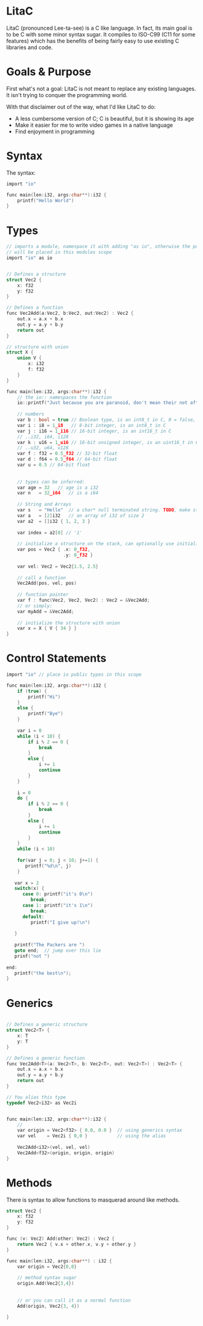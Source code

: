# LitaC
LitaC (pronounced Lee-ta-see) is a C like language.  In fact, its main goal is to be C with some minor syntax sugar.  It compiles to ISO-C99 (C11 for some features) which has the benefits of being fairly easy to use existing C libraries and code.

# Goals & Purpose
First what's not a goal: LitaC is not meant to replace any existing languages.  It isn't trying to conquer the programming world.

With that disclaimer out of the way, what I'd like LitaC to do:
* A less cumbersome version of C; C is beautiful, but it is showing its age
* Make it easier for me to write video games in a native language
* Find enjoyment in programming

# Syntax
The syntax:

```C
import "io"

func main(len:i32, args:char**):i32 {
    printf("Hello World")
}
```

# Types


```C
// imports a module, namespace it with adding "as io", otherwise the public attributes
// will be placed in this modules scope
import "io" as io


// Defines a structure
struct Vec2 {
    x: f32
    y: f32
}

// Defines a function
func Vec2Add(a:Vec2, b:Vec2, out:Vec2) : Vec2 {
    out.x = a.x + b.x
    out.y = a.y + b.y
    return out
}

// structure with union
struct X {
    union V {
        x: i32
        f: f32
    }
}

func main(len:i32, args:char**):i32 {
    // the io:: namespaces the function
    io::printf("Just because you are paranoid, don't mean their not after you\n") 
    
    // numbers
    var b : bool = true // Boolean type, is an int8_t in C, 0 = false, 1 = true
    var i : i8 = 1_i8   // 8-bit integer, is an int8_t in C
    var j : i16 = 1_i16 // 16-bit integer, is an int16_t in C
    // ..i32, i64, i128
    var k : u16 = 1_u16 // 16-bit unsigned integer, is an uint16_t in C
    // ..u32, u64, u128
    var f : f32 = 0.5_f32 // 32-bit float
    var d : f64 = 0.5_f64 // 64-bit float
    var u = 0.5 // 64-bit float
    
    
    // types can be inferred:
    var age = 32   // age is a i32
    var n   = 32_i64   // is a i64
    
    // String and Arrays
    var s   = "Hello"  // a char* null terminated string. TODO, make strings include length
    var a   = [2]i32   // an array of i32 of size 2
    var a2  = []i32 { 1, 2, 3 }
    
    var index = a2[0] // '1'
    
    // initialize a structure on the stack, can optionally use initializer syntax
    var pos = Vec2 { .x: 0_f32, 
                     .y: 0_f32 }
                     
    var vel: Vec2 = Vec2{1.5, 2.5}
    
    // call a function
    Vec2Add(pos, vel, pos)
    
    // function pointer
    var f : func(Vec2, Vec2, Vec2) : Vec2 = &Vec2Add;
    // or simply:
    var myAdd = &Vec2Add;
    
    // initialize the structure with union
    var x = X { V { 34 } }
}
```



# Control Statements 


```C
import "io" // place io public types in this scope

func main(len:i32, args:char**):i32 {
    if (true) {
        printf("Hi")
    }
    else {
        printf("Bye")
    }
    
    var i = 0
    while (i < 10) {
        if i % 2 == 0 {
            break
        }
        else {
            i += 1
            continue
        }
    }
    
    i = 0
    do {
        if i % 2 == 0 {
            break
        }
        else {
            i += 1
            continue
        }
    }
    while (i < 10)
    
    for(var j = 0; j < 10; j+=1) {
       printf("%d\n", j)
    }
    
   var x = 2
   switch(x) {
      case 0: printf("it's 0\n")
         break;
      case 1: printf("it's 1\n")
         break;
      default:
         printf("I give up!\n")
         
   }
    
   printf("The Packers are ")
   goto end;  // jump over this lie
   prinf("not ")
    
end:
   printf("the best\n");
}
```


# Generics

```C

// Defines a generic structure
struct Vec2<T> {
    x: T
    y: T
}

// Defines a generic function
func Vec2Add<T>(a: Vec2<T>, b: Vec2<T>, out: Vec2<T>) : Vec2<T> {
    out.x = a.x + b.x
    out.y = a.y + b.y
    return out
}

// You alias this type
typedef Vec2<i32> as Vec2i


func main(len:i32, args:char**):i32 {
    // 
    var origin = Vec2<f32> { 0.0, 0.0 }  // using generics syntax
    var vel    = Vec2i { 0,0 }           // using the alias
    
    Vec2Add<i32>(vel, vel, vel)
    Vec2Add<f32>(origin, origin, origin)
}

```


# Methods
There is syntax to allow functions to masquerad around like methods.

```C
struct Vec2 {
    x: f32
    y: f32
}

func (v: Vec2) Add(other: Vec2) : Vec2 {
    return Vec2 { v.x + other.x, v.y + other.y }
}

func main(len:i32, args:char**) : i32 {
    var origin = Vec2{0,0}
    
    // method syntax sugar
    origin.Add(Vec2{3,4})
    
    
    // or you can call it as a normal function
    Add(origin, Vec2{3, 4})
    
}

```  
